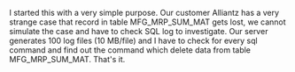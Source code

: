 I started this with a very simple purpose.
Our customer Alliantz has a very strange case that record in table MFG_MRP_SUM_MAT gets lost, we cannot simulate the case and have to check SQL log to investigate.
Our server generates 100 log files (10 MB/file) and I have to check for every sql command and find out the command which delete data from table MFG_MRP_SUM_MAT.
That's it.
